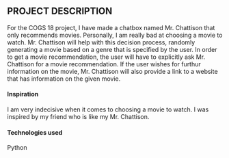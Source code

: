 ## PROJECT DESCRIPTION
For the COGS 18 project, I have made a chatbox named Mr. Chattison that only recommends movies. Personally, I am really bad at choosing a movie to watch. Mr. Chattison will help with this decision process, randomly generating a movie based on a genre that is specified by the user. In order to get a movie recommendation, the user will have to explicitly ask Mr. Chattison for a movie recommendation. If the user wishes for furthur information on the movie, Mr. Chattison will also provide a link to a website that has information on the given movie.

#### Inspiration
I am very indecisive when it comes to choosing a movie to watch. I was inspired by my friend who is like my Mr. Chattison.

#### Technologies used
Python
